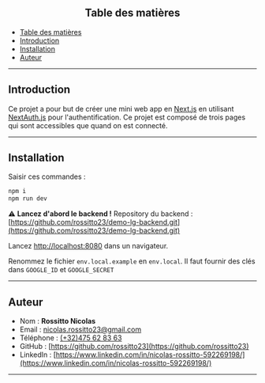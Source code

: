 ## <div align="center">Table des matières</div>

- [Table des matières](#table-des-matières)
- [Introduction](#introduction)
- [Installation](#installation)
- [Auteur](#auteur)

***
## Introduction

Ce projet a pour but de créer une mini web app en [Next.js](https://nextjs.org/) en utilisant [NextAuth.js](https://next-auth.js.org/) pour l'authentification.
Ce projet est composé de trois pages qui sont accessibles que quand on est connecté.
***

## Installation

Saisir ces commandes :

```bash
npm i
npm run dev
```
 :warning: **Lancez d'abord le backend !**
Repository du backend : [https://github.com/rossitto23/demo-lg-backend.git](https://github.com/rossitto23/demo-lg-backend.git)

Lancez [http://localhost:8080](http://localhost:8080) dans un navigateur.

Renommez le fichier ```env.local.example``` en ```env.local```.
Il faut fournir des clés dans ```GOOGLE_ID``` et ```GOOGLE_SECRET```
***

## Auteur

- Nom : **Rossitto Nicolas**
- Email : nicolas.rossitto23@gmail.com
- Téléphone : [(+32)475 62 83 63](tel:+32475628363)
- GitHub : [https://github.com/rossitto23](https://github.com/rossitto23)
- LinkedIn : [https://www.linkedin.com/in/nicolas-rossitto-592269198/](https://www.linkedin.com/in/nicolas-rossitto-592269198/)

***
